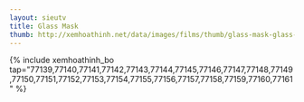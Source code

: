 ```yaml
---
layout: sieutv
title: Glass Mask
thumb: http://xemhoathinh.net/data/images/films/thumb/glass-mask-glass-mask-2012.jpg
---
```

{% include xemhoathinh_bo tap="77139,77140,77141,77142,77143,77144,77145,77146,77147,77148,77149,77150,77151,77152,77153,77154,77155,77156,77157,77158,77159,77160,77161" %} 
